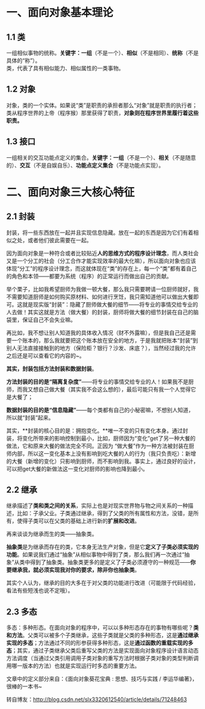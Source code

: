 # 一、面向对象基本理论
## 1.1  类
一组相似事物的统称。**关键字：一组**（不是一个）、**相似**（不是相同）、**统称**（不是具体的“称”）。  
类，代表了具有相似能力、相似属性的一类事物。

## 1.2  对象
对象，类的一个实体。如果说“类”是职责的承担者那么“对象”就是职责的执行者；类从程序世界的上帝（程序猴）那里获得了职责，**对象则在程序世界里履行着这些职责。**

## 1.3  接口
一组相关的交互功能点定义的集合。**关键字：一组**（不是一个）、**相关**（不是随意的）、**交互**（不是自娱自乐）、**功能点定义集合**（不是功能点实现）。

# 二、面向对象三大核心特征
## 2.1  封装
封装，将一些东西放在一起并且实现信息隐藏。放在一起的东西是因为它们有着相似之处，或者他们彼此需要在一起。

因为面向对象是一种符合或者比较贴近**人的思维方式的程序设计理念**，而人类社会又是一个分工的社会（分工合作才能实现效率的最大化嘛），所以面向对象也应该体现“分工”的程序设计理念，而这就体现在“类”的存在上，每一个“类”都有着自己的角色和本领——都要为系统（程序）的正常运行而做出自己的贡献。

举个栗子，比如我希望厨师为我做一顿大餐，那么我只需要聘请一位厨师就好，我不需要知道厨师是如何购买原材料、如何进行烹饪，我只需知道他可以做出大餐即可。这就是现实版“封装”：隐藏了厨师做大餐的细节——将专业的事情交给专业的人去做！其实这就是方法（做大餐）的封装，厨师将做大餐的细节封装在自己的脑袋里，保证自己不会失业嘛。

再比如，我不想让别人知道我的具体收入情况（财不外露嘛），但是我自己还是需要一个账本的，那么我就要把这个账本放在安全的地方，于是我就把账本“封装”到别人无法直接接触到的地方（保险柜？银行？沙发、床底？），当然经过我的允许之后还是可以查看它的内容的~。

**其实，封装包括方法封装和数据封装**。

**方法封装的目的是“隔离复杂度”**——将专业的事情交给专业的人！如果我不是厨师，而我又想自己做大餐（其实我不会这么想的），最后可能只有我一个人觉得它是大餐了；

**数据封装的目的是“信息隐藏”**——每个类都有自己的小秘密嘛，不想别人知道，所以就“封装”起来。

其实，**封装的核心目的是：拥抱变化。**唯一不变的只有变化本身。通过封装，将变化所带来的影响控制到最小，比如，厨师因为“变化”get了另一种大餐的做法，它和原来大餐的做法完全不同。正因为 “做大餐”作为一种方法被封装在厨师内部，所以这一变化基本上没有影响到吃大餐的人的行为（我只负责吃）：新增的大餐（新增的变化）只影响到厨师，而不影响到我。事实上，通过良好的设计，可以把get大餐的新做法这一变化对厨师的影响也降到最小。

## 2.2  继承
继承描述了**类和类之间的关系**，实际上也是对现实世界物与物之间关系的一种描述，比如：子承父业。子类通过继承，得到了父类的所有属性和方法，没错，是所有，使得子类可以在父类的基础上进行新的**扩展和改进**。

再来谈谈为继承而生的类——抽象类。

**抽象类**是为继承而存在的类，它本身无法生产对象，但是它**定义了子类必须实现的功能**。如果说我们通过“抽象”从相似事物中得到了类，那么我们再一次通过“抽象”从类中得到了抽象类。抽象类更多的是定义了子类必须遵守的一种规范——**你要继承我，就必须实现我对你的要求，除非你也抽象类**。

其实个人认为，继承的目的大多在于对父类的功能进行改进（可能限于代码经验，看法有些短浅也说不定哦）。

## 2.3  多态
 
多态：多种形态。在面向对象的程序中，可以以多种形态存在的事物有哪些呢？**类和方法**。父类可以被多个子类继承，这些子类就是父类的多种形态，这是**通过继承实现的多态**；方法通过不同的形参获得多种形态，这是**通过函数的重载实现的多态**；其实，通过子类继承父类后重写父类的方法是实现面向对象程序设计语言动态方法调度（当通过父类引用调用子类对象的重写方法时根据子类对象的类型判断调用哪一版本的方法）也就是实现运行时多态的重要方法。


文章中的定义部分来自：《面向对象葵花宝典 : 思想、技巧与实践 / 李运华编著》，很棒的一本书~

转自博友：http://blog.csdn.net/slx3320612540/article/details/71248463
